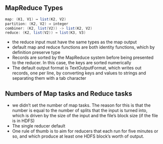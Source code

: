 
## MapReduce Types

```java
map: (K1, V1) → list(K2, V2)
partition: (K2, V2) → integer
combiner: (K2, list(V2)) -> list(K2, V2)
reduce: (K2, list(V2)) → list(K3, V3)
```
* the reduce input must have the same types as the map output
* default map and reduce functions are both identity functions, which by definition preserve type
* Records are sorted by the MapReduce system before being presented to the reducer. In this case, the keys are sorted numerically
* The default output format is TextOutputFormat, which writes out records, one per line, by converting keys and values to strings and separating them with a tab character


## Numbers of Map tasks and Reduce tasks

* we didn’t set the number of map tasks. The reason for this is that the number is equal to the number of splits that the input is turned into, which is driven by the size of the input and the file’s block size (if the file is in HDFS)
* The single reducer default 
* One rule of thumb is to aim for reducers that each run for five minutes or so, and which produce at least one HDFS block’s worth of output.